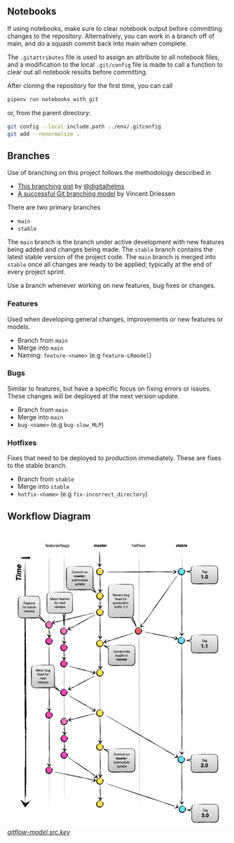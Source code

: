 ## Notebooks
If using notebooks, make sure to clear notebook output before committing changes to the repository. Alternatively, you can work in a branch off of main, and do a squash commit back into main when complete.

The `.gitattributes` file is used to assign an attribute to all notebook files, and a modification to the local `.git/config` file is made to call a function to clear out all notebook results before committing.

After cloning the repository for the first time, you can call
```bash
pipenv run notebooks_with_git
```
or, from the parent directory:
```bash
git config --local include.path ../env/.gitconfig
git add --renormalize .
```

## Branches
Use of branching on this project follows the methodology described in 
- [This branching gist](https://gist.github.com/digitaljhelms/4287848#file-gistfile1-md) by [@digitalhelms](https://gist.github.com/digitaljhelms)
- [A successful Git branching model](https://nvie.com/posts/a-successful-git-branching-model/) by Vincent Driessen

There are two primary branches
- `main`
- `stable`

The `main` branch is the branch under active development with new features being added and changes being made. The `stable` branch contains the latest stable version of the project code. The `main` branch is merged into `stable` once all changes are ready to be applied; typically at the end of every project sprint.

Use a branch whenever working on new features, bug fixes or changes.

### Features
Used when developing general changes, improvements or new features or models.
- Branch from `main`
- Merge into `main`
- Naming: `feature-<name>` (e.g `feature-LRmodel`)

### Bugs
Similar to features, but have a specific focus on fixing errors or issues. These changes will be deployed at the next version update.
- Branch from `main`
- Merge into `main`
- `bug-<name>` (e.g `bug-slow_MLP`)

### Hotfixes
Fixes that need to be deployed to production immediately. These are fixes to the stable branch.
- Branch from `stable`
- Merge into `stable`
- `hotfix-<name>` (e.g `fix-incorrect_directory`)

## Workflow Diagram
![Git Branching Model](https://raw.githubusercontent.com/digitaljhelms/public/master/gitflow-model.png)  
*[gitflow-model.src.key](https://github.com/digitaljhelms/public/raw/master/gitflow-model.src.key)*